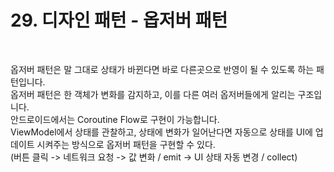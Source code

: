 # 29. 디자인 패턴 - 옵저버 패턴

<br>

옵저버 패턴은 말 그대로 상태가 바뀐다면 바로 다른곳으로 반영이 될 수 있도록 하는 패턴입니다.   
옵저버 패턴은 한 객체가 변화를 감지하고, 이를 다른 여러 옵저버들에게 알리는 구조입니다.   
안드로이드에서는 Coroutine Flow로 구현이 가능합니다.   
ViewModel에서 상태를 관찰하고, 상태에 변화가 일어난다면 자동으로 상태를 UI에 업데이트 시켜주는 방식으로 옵저버 패턴을 구현할 수 있다.   
(버튼 클릭 -> 네트워크 요청 -> 값 변화 / emit -> UI 상태 자동 변경 / collect)